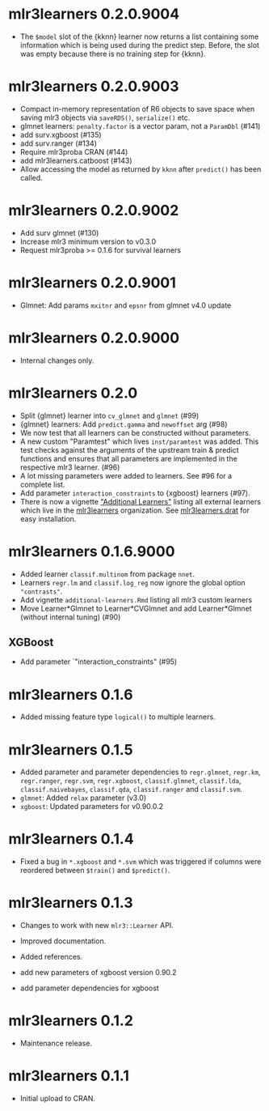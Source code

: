 # mlr3learners 0.2.0.9004

- The `$model` slot of the {kknn} learner now returns a list containing some information which is being used during the predict step. 
  Before, the slot was empty because there is no training step for {kknn}.


# mlr3learners 0.2.0.9003

- Compact in-memory representation of R6 objects to save space when saving mlr3 objects via `saveRDS()`, `serialize()` etc.
- glmnet learners: `penalty.factor` is a vector param, not a `ParamDbl` (#141)
- add surv.xgboost (#135)
- add surv.ranger (#134)
- Require mlr3proba CRAN (#144)
- add mlr3learners.catboost (#143)
- Allow accessing the model as returned by `kknn` after `predict()` has been
  called.


# mlr3learners 0.2.0.9002

- Add surv glmnet (#130)
- Increase mlr3 minimum version to v0.3.0
- Request mlr3proba >= 0.1.6 for survival learners


# mlr3learners 0.2.0.9001

- Glmnet: Add params `mxitnr` and `epsnr` from glmnet v4.0 update


# mlr3learners 0.2.0.9000

- Internal changes only.


# mlr3learners 0.2.0

- Split {glmnet} learner into `cv_glmnet` and `glmnet` (#99)
- {glmnet} learners: Add `predict.gamma` and `newoffset` arg (#98)
- We now test that all learners can be constructed without parameters.
- A new custom "Paramtest" which lives `inst/paramtest` was added.
  This test checks against the arguments of the upstream train & predict functions and ensures that all parameters are implemented in the respective mlr3 learner. (#96)
- A lot missing parameters were added to learners. See #96 for a complete list.
- Add parameter `interaction_constraints` to {xgboost} learners (#97).
- There is now a vignette ["Additional Learners"](https://mlr3learners.mlr-org.com/dev/articles/learners/additional-learners.html) listing all external learners which live in the [mlr3learners](https://github.com/mlr3learners) organization.
  See [mlr3learners.drat](https://github.com/mlr3learners/mlr3learners.drat) for easy installation.

# mlr3learners 0.1.6.9000

- Added learner `classif.multinom` from package `nnet`.
- Learners `regr.lm` and `classif.log_reg` now ignore the global option
  `"contrasts"`.
- Add vignette `additional-learners.Rmd` listing all mlr3 custom learners
- Move Learner\*Glmnet to Learner\*CVGlmnet and add Learner\*Glmnet (without internal tuning) (#90)

## XGBoost

- Add parameter `"interaction_constraints" (#95)

# mlr3learners 0.1.6

- Added missing feature type `logical()` to multiple learners.

# mlr3learners 0.1.5

- Added parameter and parameter dependencies to `regr.glmnet`, `regr.km`,
  `regr.ranger`, `regr.svm`, `regr.xgboost`, `classif.glmnet`, `classif.lda`,
  `classif.naivebayes`, `classif.qda`, `classif.ranger` and `classif.svm`.
- `glmnet`: Added `relax` parameter (v3.0)
- `xgboost`: Updated parameters for v0.90.0.2

# mlr3learners 0.1.4

- Fixed a bug in `*.xgboost` and `*.svm` which was triggered if columns
  were reordered between `$train()` and `$predict()`.

# mlr3learners 0.1.3

- Changes to work with new `mlr3::Learner` API.
- Improved documentation.
- Added references.

- add new parameters of xgboost version 0.90.2
- add parameter dependencies for xgboost

# mlr3learners 0.1.2

- Maintenance release.

# mlr3learners 0.1.1

- Initial upload to CRAN.
